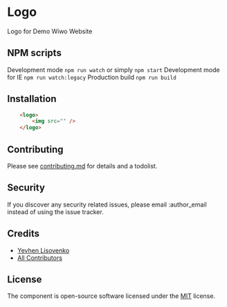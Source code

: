 # Logo
Logo for Demo Wiwo Website

## NPM scripts

Development mode `npm run watch` or simply `npm start`
Development mode for IE `npm run watch:legacy`
Production build `npm run build`

## Installation

```html
    <logo>
        <img src="" />
    </logo>
```



## Contributing

Please see [contributing.md](contributing.md) for details and a todolist.

## Security

If you discover any security related issues, please email :author_email instead of using the issue tracker.

## Credits

- [Yevhen Lisovenko][link-author]
- [All Contributors][link-contributors]

## License

The component is open-source software licensed under the [MIT](LICENSE) license.

[link-author]: https://github.com/yevhenlisovenko
[link-contributors]: contributing.md]
